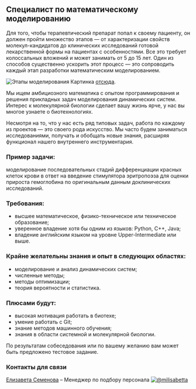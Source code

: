 ## Специалист по математическому моделированию

Для того, чтобы терапевтический препарат попал к своему пациенту, он должен пройти множество этапов — от характеризации свойств молекул-кандидатов до клинических исследований готовой лекарственной формы на пациентах с особенностями. Все это требует колоссальных вложений и может занимать от 5 до 15 лет. Один из способов существенно ускорить этот процесс — это сопроводить каждый этап разработки математическим моделированием.

![Этапы моделирования](/img/pkpd.png)
Картинка [отсюда](https://www.ncbi.nlm.nih.gov/pubmed/27661132).

Мы ищем амбициозного математика с опытом программирования и решения прикладных задач моделирования динамических систем. Интерес к молекулярной биологии сделает вашу жизнь ярче, у нас вы многое узнаете о биотехнологиях. 

Несмотря на то, что у нас есть ряд типовых задач, работа по каждому из проектов — это своего рода искусство. Мы часто будем заниматься исследованиями, получать и обобщать новые знания, расширяя функционал нашего внутреннего инструментария.


### Пример задачи:
моделирование последовательных стадий дифференциации красных клеток крови в ответ на введение стимулятора эритропоэза для оценки прироста гемоглобина по оригинальным данным доклинических исследований.


### Требования:
- высшее математическое, физико-техническое или техническое образование;
- уверенное владение хотя бы одним из языков: Python, C++, Java;
- владение английским языком на уровне Upper-Intermediate или выше.

### Крайне желательны знания и опыт в следующих областях:
- моделирование и анализ динамических систем;
- численные методы;
- методы оптимизации;
- теория вероятности и статистика.

### Плюсами будут:
- высокая мотивация работать в биотехе;
- умение работать с Git;
- знание методов машинного обучения;
- знания в области системной и молекулярной биологии.

По результатам собеседования или по вашему желанию вам может быть предложено тестовое задание.

### Контакты для связи
[Елизавета Семенова](mailto:semenovaep@biocad.ru) – Менеджер по подбору персонала [ ![@milisabetta](/img/telegram.png) ](https://telegram.me/milisabetta)
